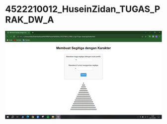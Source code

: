 # 4522210012_HuseinZidan_TUGAS_PRAK_DW_A

![TugasDW](https://github.com/ZIDANIDROS/4522210012_HuseinZidan_TUGAS_PRAK_DW_A/blob/main/Capture.PNG)
